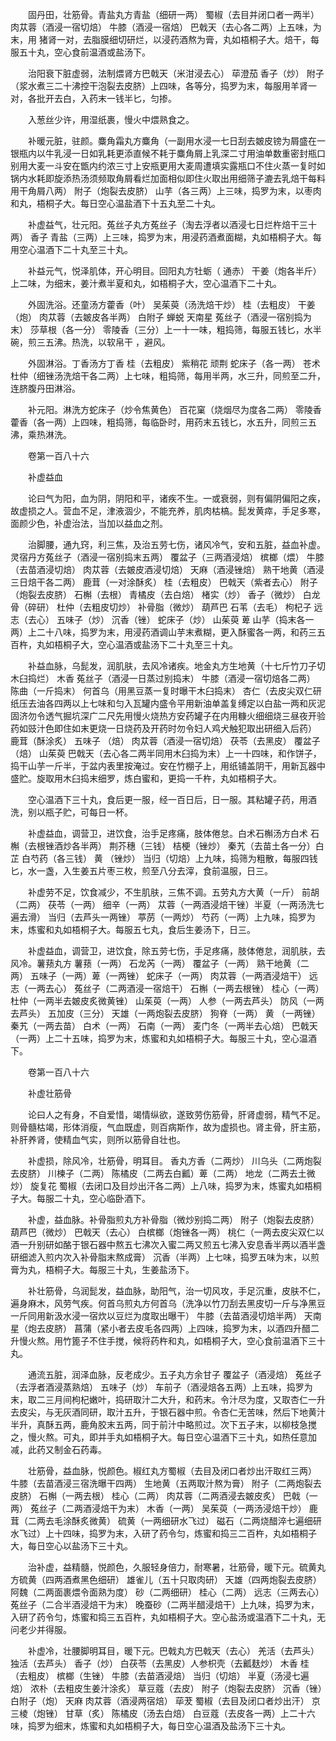 <!-- { "loadSidebar": true } -->
　　固丹田，壮筋骨。青盐丸方青盐（细研一两） 蜀椒（去目并闭口者一两半） 肉苁蓉（酒浸一宿切焙） 牛膝（酒浸一宿焙） 巴戟天（去心各二两）上五味，为末，用 猪肾一对，去脂膜细切研烂，以浸药酒熬为膏，丸如梧桐子大。焙干，每服五十丸，空心食前温酒或盐汤下。

　　治阳衰下脏虚弱，法制煨肾方巴戟天（米泔浸去心） 荜澄茄 香子（炒） 附子（浆水煮三二十沸控干泡裂去皮脐）上四味，各等分，捣罗为末，每服用羊肾一对，各批开去白，入药末一钱半匕，匀掺。

　　入葱丝少许，用湿纸裹，慢火中煨熟食之。

　　补暖元脏，驻颜。麋角霜丸方麋角（一副用水浸一七日刮去皴皮镑为屑盛在一银瓶内以牛乳浸一日如乳耗更添直候不耗于麋角屑上乳深二寸用油单数重密封瓶口别用大麦一斗安在甑内约浓三寸上安瓶更用大麦周遭填实露瓶口不住火蒸一复时如锅内水耗即旋添热汤须频取角屑看烂加面相似即住火取出用细筛子漉去乳焙干每料用干角屑八两） 附子（炮裂去皮脐） 山芋（各三两）上三味，捣罗为末，以枣肉和丸，梧桐子大。每日空心温盐酒下十五丸至二十丸。

　　补虚益气，壮元阳。菟丝子丸方菟丝子（淘去浮者以酒浸七日烂杵焙干三十两） 香子 青盐（三两）上三味，捣罗为末，用浸药酒煮面糊，丸如梧桐子大。每用空心温酒下二十丸至三十丸。

　　补益元气，悦泽肌体，开心明目。回阳丸方牡蛎（ 通赤） 干姜（炮各半斤）上二味，为细末，姜汁煮半夏和丸，如梧桐子大，空心温酒下二十丸。

　　外固洗浴。还童汤方藿香（叶） 吴茱萸（汤洗焙干炒） 桂（去粗皮） 干姜（炮） 肉苁蓉（去皴皮各半两） 白附子 蝉蜕 天南星 菟丝子（酒浸一宿别捣为末） 莎草根（各一分） 零陵香（三分）上一十一味，粗捣筛，每服五钱匕，水半碗，煎三五沸。热洗，以软帛干 ，避风。

　　外固淋浴。丁香汤方丁香 桂（去粗皮） 紫稍花 顽荆 蛇床子（各一两） 苍术 杜仲（细锉汤洗焙干各二两）上七味，粗捣筛，每用半两，水三升，同煎至二升，连脐腹丹田淋浴。

　　补元阳。淋洗方蛇床子（炒令焦黄色） 百花窠（烧烟尽为度各二两） 零陵香 藿香（各一两）上四味，粗捣筛，每临卧时，用药末五钱匕，水五升，同煎三五沸，乘热淋洗。

　　卷第一百八十六

　　补虚益血

　　论曰气为阳，血为阴，阴阳和平，诸疾不生。一或衰弱，则有偏阴偏阳之疾，故虚损之人。营血不足，津液涸少，不能充养，肌肉枯槁。髭发黄瘁，手足多寒，面颜少色，补虚治法，当加以益血之剂。

　　治脚腰，通九窍，利三焦，及治五劳七伤，诸风冷气，安和五脏，益血补虚。灵宿丹方菟丝子（酒浸一宿别捣末五两） 覆盆子（三两酒浸焙） 槟榔（煨） 牛膝（去苗酒浸切焙） 肉苁蓉（去皴皮酒浸切焙） 天麻（酒浸锉焙） 熟干地黄（酒浸三日焙干各二两） 鹿茸（一对涂酥炙） 桂（去粗皮） 巴戟天（紫者去心） 附子（炮裂去皮脐） 石槲（去根） 青橘皮（去白焙） 楮实（炒） 香子（微炒） 白龙骨（碎研） 杜仲（去粗皮切炒） 补骨脂（微炒） 葫芦巴 石苇（去毛） 枸杞子 远志（去心） 五味子（炒） 沉香（锉） 蛇床子（炒） 山茱萸 萆 山芋（捣末各一两）上二十八味，捣罗为末，用浸药酒调山芋末煮糊，更入酥蜜各一两，和药三五百杵，丸如梧桐子大，空心温酒或盐汤下二十丸至三十丸。

　　补益血脉，乌髭发，润肌肤，去风冷诸疾。地金丸方生地黄（十七斤竹刀子切木臼捣烂） 木香 菟丝子（酒浸一日蒸过别捣末） 牛膝（酒浸一宿切焙各二两） 陈曲（一斤捣末） 何首乌（用黑豆蒸一复时曝干木臼捣末） 杏仁（去皮尖双仁研纸压去油各四两以上七味和匀入瓦罐内盛令平用新油单盖复缚定以白盐一两和灰泥固济勿令透气掘坑深广二尺先用慢火烧热方安药罐子在内用糠火细细烧三昼夜开验药如豉汁色即住如末更烧一日烧药及开药时勿令妇人鸡犬触犯取出研细入后药） 鹿茸（酥涂炙） 五味子 （焙） 肉苁蓉（酒浸一宿切焙） 茯苓（去黑皮） 覆盆子（焙） 山茱萸 巴戟天（去心各二两半同用木臼捣为末）上一十四味，和作饼子，捣干山芋一斤半，于盆内表里按淹过。安在竹棚子上，用纸铺盖阴干，用新瓦器中盛贮。旋取用木臼捣末细罗，炼白蜜和，更捣一千杵，丸如梧桐子大。

　　空心温酒下三十丸，食后更一服，经一百日后，日一服。其粘罐子药，用酒洗，别以瓶子贮，可每日一杯。

　　补虚益血，调营卫，进饮食，治手足疼痛，肢体倦怠。白术石槲汤方白术 石槲（去根锉酒炒各半两） 荆芥穗（三钱） 桔梗（锉炒） 秦艽（去苗土各一分）白芷 白芍药（各三钱） 黄 （锉炒） 当归（切焙）上九味，捣筛为粗散，每服四钱匕，水一盏，入生姜五片枣三枚，煎至八分去滓，食前温服，日三。

　　补虚劳不足，饮食减少，不生肌肤，三焦不调。五劳丸方大黄（一斤） 前胡（二两） 茯苓（一两） 细辛（一两） 苁蓉（一两酒浸焙干锉）半夏（一两汤洗七遍去滑） 当归（去芦头一两锉） 葶苈（一两炒） 芍药（一两）上九味，捣罗为末，炼蜜和丸如梧桐子大。每服五七丸，食后生姜汤下，日三。

　　补虚益血，调营卫，进饮食，除五劳七伤，手足疼痛，肢体倦怠，润肌肤，去风冷。薯蓣丸方 薯蓣（一两） 石龙芮（一两） 覆盆子（一两） 熟干地黄（二两） 五味子（一两）萆（一两锉） 蛇床子（一两） 肉苁蓉（一两酒浸焙干） 远志（一两去心） 菟丝子（二两酒浸一宿焙干） 石槲（一两去根锉） 桂心（一两） 杜仲（一两半去皴皮炙微黄锉） 山茱萸（一两） 人参（一两去芦头） 防风（一两去芦头） 五加皮（三分） 天雄（一两炮裂去皮脐） 狗脊（一两） 黄 （一两锉） 秦艽（一两去苗） 白术（一两） 石南（一两） 麦门冬（一两半去心焙） 巴戟天（一两）上二十五味，捣罗为末，炼蜜和丸如梧桐子大。每服三十丸，空心温酒下。

　　卷第一百八十六

　　补虚壮筋骨

　　论曰人之有身，不自爱惜，竭情纵欲，遂致劳伤筋骨，肝肾虚弱，精气不足。则骨髓枯竭，形体消瘦，气血既虚，则百病斯作，故为虚损也。肾主骨，肝主筋，补肝养肾，使精血气实，则所以筋骨自壮也。

　　补虚损，除风冷，壮筋骨，明耳目。 香丸方香（二两炒） 川乌头（二两炮裂去皮脐） 川楝子（二两） 陈橘皮（二两去白瓤）萆（二两） 地龙（二两去土微炒） 旋复花 蜀椒（去闭口及目炒出汗各二两）上八味，捣罗为末，炼蜜丸如梧桐子大。每服二十丸，空心临卧酒下。

　　补虚，益血脉。补骨脂煎丸方补骨脂（微炒别捣二两） 附子（炮裂去皮脐） 葫芦巴（微炒） 巴戟天（去心） 白槟榔（炮锉各一两） 桃仁（一两去皮尖双仁以酒一升别研如酪于银石器中熬五七沸次入蜜二两又煎五七沸入安息香半两以酒半盏研细滤入煎内次入补骨脂末熬成膏） 沉香（半两）上七味，捣罗五味为末，以煎膏为丸，梧桐子大。每服三十丸，生姜盐汤下。

　　补壮筋骨，乌润髭发，益血脉，助阳气，治一切风攻，手足沉重，皮肤不仁，遍身麻木，风劳气疾。何首乌煎丸方何首乌（洗净以竹刀刮去黑皮切一斤与净黑豆一斤同用新汲水浸一宿炊以豆烂为度取出曝干） 牛膝（去苗酒浸切焙半两） 天南星（炮去皮脐） 菖蒲（紧小者去皮毛各四两）上四味，捣罗为末，以酒四升醋二升慢火熬。用竹篦子不住手搅，候将药杵和丸，如梧桐子大，空心食前温酒下三十丸。

　　通流五脏，润泽血脉，反老成少。五子丸方余甘子 覆盆子（酒浸焙） 菟丝子（去浮者酒浸蒸熟焙） 五味子（炒） 车前子（酒浸焙各五两）上五味，捣罗为末，取二三月间枸杞嫩叶，捣研取汁二大升，和药末。令汁尽为度，又取杏仁一升去皮尖，与无灰酒同研，取汁五升，于银石器中煎。令杏仁无苦味，然后下地黄汁半升，真酥五两，鹿角胶末五两，同于前汁中略煎过。次下五子末，以柳枝急搅之，慢火熬。可丸，即并手丸如梧桐子大。每日空心温酒下三十丸，如热任意加减，此药又制金石药毒。

　　壮筋骨，益血脉，悦颜色。椒红丸方蜀椒（去目及闭口者炒出汗取红三两） 牛膝（去苗酒浸三宿洗曝干四两） 生地黄（五两取汁熬为膏） 附子（二两炮裂去皮脐） 石槲（一两去根） 桂心（二两） 肉苁蓉（二两酒浸去皴皮炙） 巴戟（一两） 菟丝子（二两酒浸焙干为末） 木香（一两） 吴茱萸（一两汤浸焙干炒） 鹿茸（二两去毛涂酥炙微黄） 硫黄（一两细研水飞过） 磁石（二两烧醋淬七遍细研水飞过）上十四味，捣罗为末，入研了药令匀，炼蜜和捣三二百杵，丸如梧桐子大，每日空心以盐汤下三十丸。

　　治补虚，益精髓，悦颜色，久服轻身倍力，耐寒暑，壮筋骨，暖下元。硫黄丸方硫黄（四两酒煮黑色细研） 雄雀儿（五十只取肉研） 天雄（四两炮裂去皮脐） 阿魏（二两面裹煨令面熟为度） 砂（二两细研） 桂心（二两） 远志（三两去心） 菟丝子（二合半酒浸焙干为末） 晚蚕砂（二两半醋浸焙干）上九味，捣罗为末，入研了药令匀，炼蜜和捣三五百杵，丸如梧桐子大。空心盐汤或温酒下二十丸，无问老少并得服。

　　补虚冷，壮腰脚明耳目，暖下元。巴戟丸方巴戟天（去心） 羌活（去芦头） 独活（去芦头） 香子（炒） 白茯苓（去黑皮）人参枳壳（去瓤麸炒） 木香 桂（去粗皮） 槟榔（生锉） 牛膝（去苗酒浸焙） 当归（切焙） 半夏（汤浸七遍焙） 浓朴（去粗皮生姜汁涂炙） 草豆蔻（去皮） 附子（炮裂去皮脐） 沉香（锉）白附子（炮） 天麻 肉苁蓉（酒浸两宿焙） 荜茇 蜀椒（去目及闭口者炒出汗） 京三棱（炮锉） 甘草（炙） 陈橘皮（汤去白焙） 白豆蔻（去皮各一两）上二十六味，捣罗为细末，炼蜜和丸如梧桐子大，每日空心温酒及盐汤下三十丸。

